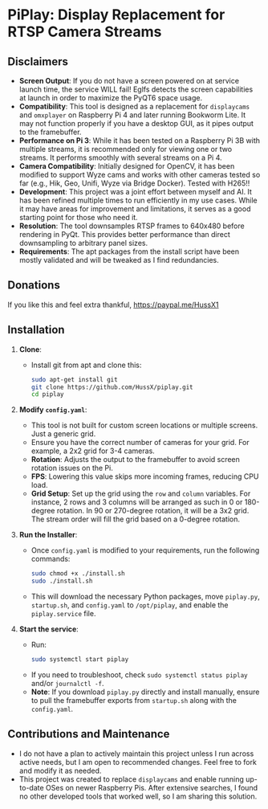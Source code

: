 # PiPlay: Display Replacement for RTSP Camera Streams

## Disclaimers

- **Screen Output**: If you do not have a screen powered on at service launch time, the service WILL fail!  Eglfs detects the screen capabilities at launch in order to maximize the PyQT6 space usage.
- **Compatibility**: This tool is designed as a replacement for `displaycams` and `omxplayer` on Raspberry Pi 4 and later running Bookworm Lite. It may not function properly if you have a desktop GUI, as it pipes output to the framebuffer.
- **Performance on Pi 3**: While it has been tested on a Raspberry Pi 3B with multiple streams, it is recommended only for viewing one or two streams. It performs smoothly with several streams on a Pi 4.
- **Camera Compatibility**: Initially designed for OpenCV, it has been modified to support Wyze cams and works with other cameras tested so far (e.g., Hik, Geo, Unifi, Wyze via Bridge Docker). Tested with H265!!
- **Development**: This project was a joint effort between myself and AI. It has been refined multiple times to run efficiently in my use cases. While it may have areas for improvement and limitations, it serves as a good starting point for those who need it.
- **Resolution**: The tool downsamples RTSP frames to 640x480 before rendering in PyQt. This provides better performance than direct downsampling to arbitrary panel sizes.
- **Requirements**: The apt packages from the install script have been mostly validated and will be tweaked as I find redundancies.

## Donations

If you like this and feel extra thankful, https://paypal.me/HussX1

## Installation

1. **Clone**:
   - Install git from apt and clone this:
     ```sh
     sudo apt-get install git
     git clone https://github.com/HussX/piplay.git
     cd piplay
     ```

2. **Modify `config.yaml`**: 
   - This tool is not built for custom screen locations or multiple screens. Just a generic grid.
   - Ensure you have the correct number of cameras for your grid. For example, a 2x2 grid for 3-4 cameras.
   - **Rotation**: Adjusts the output to the framebuffer to avoid screen rotation issues on the Pi.
   - **FPS**: Lowering this value skips more incoming frames, reducing CPU load.
   - **Grid Setup**: Set up the grid using the `row` and `column` variables. For instance, 2 rows and 3 columns will be arranged as such in 0 or 180-degree rotation. In 90 or 270-degree rotation, it will be a 3x2 grid. The stream order will fill the grid based on a 0-degree rotation.

3. **Run the Installer**:
   - Once `config.yaml` is modified to your requirements, run the following commands:
     ```sh
     sudo chmod +x ./install.sh
     sudo ./install.sh
     ```
   - This will download the necessary Python packages, move `piplay.py`, `startup.sh`, and `config.yaml` to `/opt/piplay`, and enable the `piplay.service` file. 

4. **Start the service**:
   - Run:
     ```sh
     sudo systemctl start piplay
     ```
   - If you need to troubleshoot, check `sudo systemctl status piplay` and/or `journalctl -f`.
   - **Note**: If you download `piplay.py` directly and install manually, ensure to pull the framebuffer exports from `startup.sh` along with the `config.yaml`.

## Contributions and Maintenance

- I do not have a plan to actively maintain this project unless I run across active needs, but I am open to recommended changes. Feel free to fork and modify it as needed.
- This project was created to replace `displaycams` and enable running up-to-date OSes on newer Raspberry Pis. After extensive searches, I found no other developed tools that worked well, so I am sharing this solution.
